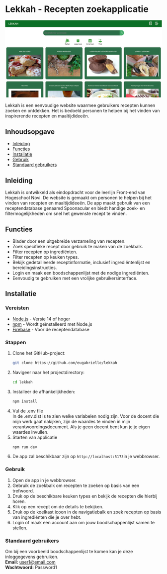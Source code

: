 # Lekkah - Recepten zoekapplicatie

![Homepage picture](src/assets/Homepage.png)

Lekkah is een eenvoudige website waarmee gebruikers recepten kunnen zoeken en ontdekken. Het is bedoeld personen 
te helpen bij het vinden van inspirerende recepten en maaltijdideeën.

## Inhoudsopgave
- [Inleiding](#inleiding)
- [Functies](#functies)
- [Installatie](#installatie)
- [Gebruik](#gebruik)
- [Standaard gebruikers](#standaard-gebruikers)

## Inleiding

Lekkah is ontwikkeld als eindopdracht voor de leerlijn Front-end van Hogeschool Novi. De website is gemaakt om personen 
te helpen bij het vinden van recepten en maaltijdideeën. De app maakt gebruik van een receptendatabase genaamd Spoonacular
en biedt handige zoek- en filtermogelijkheden om snel het gewenste recept te vinden. 

## Functies

- Blader door een uitgebreide verzameling van recepten.
- Zoek specifieke recept door gebruik te maken van de zoekbalk.
- Filter recepten op ingrediënten.
- Filter recepten op keuken types.
- Bekijk gedetailleerde receptinformatie, inclusief ingrediëntenlijst en bereidingsinstructies.
- Login en maak een boodschappenlijst met de nodige ingrediënten.
- Eenvoudig te gebruiken met een vrolijke gebruikersinterface.

## Installatie

### Vereisten

- [Node.js](https://nodejs.org/) - Versie 14 of hoger
- [npm](https://www.npmjs.com/) - Wordt geïnstalleerd met Node.js
- [Firebase](https://console.firebase.google.com/) - Voor de receptendatabase

### Stappen

1. Clone het GitHub-project:
   ```bash
   git clone https://github.com/eugabrielle/lekkah
2. Navigeer naar het projectdirectory:
   ```bash
   cd lekkah
   ```
3. Installeer de afhankelijkheden:
   ```bash
   npm install
   ```
4. Vul de .env file <br />
   In de .env.dist is te zien welke variabelen nodig zijn. Voor de docent die mijn werk gaat nakijken, zijn de waardes
   te vinden in mijn verantwoordingsdocument. Als je geen docent bent kun je je eigen waardes invullen.
5. Starten van applicatie
   ```bash
   npm run dev
   ```
6. De app zal beschikbaar zijn op `http://localhost:5173`in je webbrowser.
   
### Gebruik
1. Open de app in je webbrowser.
2. Gebruik de zoekbalk om recepten te zoeken op basis van een trefwoord.
3. Druk op de beschikbare keuken types en bekijk de recepten die hierbij horen.
4. Klik op een recept om de details te bekijken.
5. Druk op de koelkast icoon in de navigatiebalk en zoek recepten op basis van ingrediënten die je over hebt.
6. Login of maak een account aan om jouw boodschappenlijst samen te stellen. 

### Standaard gebruikers
Om bij een voorbeeld boodschappenlijst te komen kan je deze inloggegevens gebruiken. <br />
**Email:** user1@email.com <br />
**Wachtwoord:** Password1


